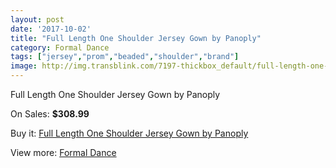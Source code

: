 ```yaml
---
layout: post
date: '2017-10-02'
title: "Full Length One Shoulder Jersey Gown by Panoply"
category: Formal Dance
tags: ["jersey","prom","beaded","shoulder","brand"]
image: http://img.transblink.com/7197-thickbox_default/full-length-one-shoulder-jersey-gown-by-panoply.jpg
---
```

Full Length One Shoulder Jersey Gown by Panoply

On Sales: **$308.99**
<a href="https://www.transblink.com/en/formal-dance/2321-full-length-one-shoulder-jersey-gown-by-panoply.html"><amp-img layout="responsive" width="600" height="600" src="//img.transblink.com/7197-thickbox_default/full-length-one-shoulder-jersey-gown-by-panoply.jpg" alt="Full Length One Shoulder Jersey Gown by Panoply 0" /></a>
<a href="https://www.transblink.com/en/formal-dance/2321-full-length-one-shoulder-jersey-gown-by-panoply.html"><amp-img layout="responsive" width="600" height="600" src="//img.transblink.com/7199-thickbox_default/full-length-one-shoulder-jersey-gown-by-panoply.jpg" alt="Full Length One Shoulder Jersey Gown by Panoply 1" /></a>
<a href="https://www.transblink.com/en/formal-dance/2321-full-length-one-shoulder-jersey-gown-by-panoply.html"><amp-img layout="responsive" width="600" height="600" src="//img.transblink.com/7198-thickbox_default/full-length-one-shoulder-jersey-gown-by-panoply.jpg" alt="Full Length One Shoulder Jersey Gown by Panoply 2" /></a>

Buy it: [Full Length One Shoulder Jersey Gown by Panoply](https://www.transblink.com/en/formal-dance/2321-full-length-one-shoulder-jersey-gown-by-panoply.html "Full Length One Shoulder Jersey Gown by Panoply")

View more: [Formal Dance](https://www.transblink.com/en/6-formal-dance "Formal Dance")